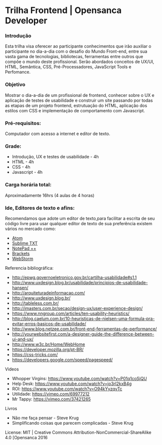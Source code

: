 # Trilha Frontend | Opensanca Developer

### Introdução
Esta trilha visa oferecer ao participante conhecimentos que irão auxiliar o participante no dia-a-dia com o desafio do Mundo Front-end, entre sua vasta gama de tecnologias, bibliotecas, ferramentas entre outros que compõe o mundo deste profissional. 
Serão abordados conceitos de UX/UI, HTML, Semântica, CSS, Pré-Processadores, JavaScript Tools e Perfomance. 

### Objetivo
Mostrar o dia-a-dia de um profissional de frontend, conhecer sobre o UX e aplicação de testes de usabilidade e construir um site passando por todas as etapas de um projeto frontend, estrutuação do HTML, aplicação dos estilos com CSS e implementação de comportamento com Javascript.

### Pré-requisitos:
Computador com acesso a internet e editor de texto.

### Grade:
- Introdução, UX e testes de usabilidade - 4h
- HTML - 4h
- CSS - 4h
- Javascript - 4h

### Carga horária total:
Aproximadamente 16hrs (4 aulas de 4 horas)

### Ide, Editores de texto e afins:
Recomendamos que adote um editor de texto,para facilitar a escrita de seu código livre para usar qualquer editor de texto de sua preferência existem vários no mercado como:
- [Atom](https://atom.io/)
- [Sublime TXT](https://www.sublimetext.com/3)
- [NotePad ++](https://notepad-plus-plus.org/)
- [Brackets](http://brackets.io/)
- [WebStorm](https://www.jetbrains.com/webstorm/)

Referencia bibliográfica:
- http://epwg.governoeletronico.gov.br/cartilha-usabilidade#s1.1
- http://www.uxdesign.blog.br/usabilidade/principios-de-usabilidade-hansen/
- http://arquiteturadeinformacao.com/
- http://www.uxdesign.blog.br/
- http://tableless.com.br/
- http://imasters.com.br/secao/design-ux/user-experience-design/
- https://www.nngroup.com/articles/ten-usability-heuristics/
- http://blog.caelum.com.br/10-heuristicas-de-nielsen-uma-formula-pra-evitar-erros-basicos-de-usabilidade/
- http://www.blog.netzee.com.br/front-end-ferramentas-de-performance/
- http://yourwebsitefirst.com/a-designer-guide-the-difference-between-ui-and-ux/
- http://www.w3c.br/Home/WebHome
- https://developer.mozilla.org/pt-BR/
- https://css-tricks.com/
- https://developers.google.com/speed/pagespeed/

Videos
- Whopper Virgins: https://www.youtube.com/watch?v=P01q1coSjQU
- Help Desk: https://www.youtube.com/watch?v=jo3rl2kxB4g
- ROI: https://www.youtube.com/watch?v=O94kYyzqvTc
- Utilidade: https://vimeo.com/69977212
- Mr Tappy: https://vimeo.com/37421265

Livros
- Não me faça pensar - Steve Krug
- Simplificando coisas que parecem complicadas - Steve Krug

License:
MIT | Creative Commons Attribution-NonCommercial-ShareAlike 4.0 [Opensanca 2016
